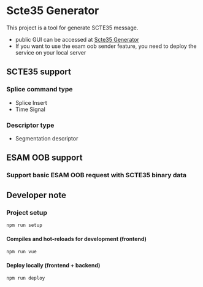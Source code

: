 # Scte35 Generator
This project is a tool for generate SCTE35 message.
* public GUI can be accessed at [Scte35 Generator](https://hlitpxu.github.io/scte35_generator/)
* If you want to use the esam oob sender feature, you need to deploy the service on your local server

## SCTE35 support
### Splice command type
* Splice Insert
* Time Signal
### Descriptor type
* Segmentation descriptor

## ESAM OOB support
### Support basic ESAM OOB request with SCTE35 binary data

## Developer note
### Project setup
```
npm run setup
```

#### Compiles and hot-reloads for development (frontend)
```
npm run vue
```

#### Deploy locally (frontend + backend)
```
npm run deploy
```

